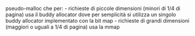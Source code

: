 pseudo-malloc che per:
     - richieste di  piccole dimensioni (minori di 1/4 di pagina) usa il buddy allocator dove per semplicità si utilizza un singolo buddy allocator implementato con la bit map
     - richieste di grandi dimensioni (maggiori o uguali a 1/4 di pagina) usa la mmap

